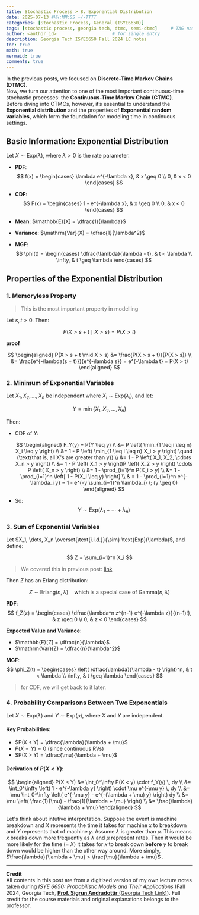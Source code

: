 ```yaml
---
title: Stochastic Process > 8. Exponential Distribution
date: 2025-07-13 #HH:MM:SS +/-TTTT
categories: [Stochastic Process, General (ISYE6650)]
tags: [stochastic process, georgia tech, dtmc, semi-dtmc]     # TAG names should always be lowercase
author: <author_id>                     # for single entry
description: Georgia Tech ISYE6650 Fall 2024 LC notes
toc: true
math: true
mermaid: true
comments: true
---
```


In the previous posts, we focused on **Discrete-Time Markov Chains (DTMC)**.  
Now, we turn our attention to one of the most important continuous-time stochastic processes: the **Continuous-Time Markov Chain (CTMC)**.  
Before diving into CTMCs, however, it’s essential to understand the **Exponential distribution** and the properties of **Exponential random variables**, which form the foundation for modeling time in continuous settings.


## Basic Information: Exponential Distribution

Let $X \sim \text{Exp}(\lambda)$, where $\lambda > 0$ is the rate parameter.

- **PDF**:
  $$
  f(x) = 
  \begin{cases}
    \lambda e^{-\lambda x}, & x \geq 0 \\
    0, & x < 0
  \end{cases}
  $$

- **CDF**:
  $$
  F(x) = 
  \begin{cases}
    1 - e^{-\lambda x}, & x \geq 0 \\
    0, & x < 0
  \end{cases}
  $$

- **Mean**: $\mathbb{E}[X] = \dfrac{1}{\lambda}$  
- **Variance**: $\mathrm{Var}(X) = \dfrac{1}{\lambda^2}$

- **MGF**:
  $$
  \phi(t) = 
  \begin{cases}
    \dfrac{\lambda}{\lambda - t}, & t < \lambda \\
    \infty, & t \geq \lambda
  \end{cases}
  $$


## Properties of the Exponential Distribution

### 1. Memoryless Property

> This is the most important property in modelling

Let $s, t > 0$. Then:

$$
P(X > s + t \mid X > s) = P(X > t)
$$


**proof**

$$
\begin{aligned}
P(X > s + t \mid X > s) &= \frac{P(X > s + t)}{P(X > s)} \\
&= \frac{e^{-\lambda(s + t)}}{e^{-\lambda s}} = e^{-\lambda t}
= P(X > t)
\end{aligned}
$$


### 2. Minimum of Exponential Variables

Let $X_1, X_2, \dots, X_n$ be independent where $X_i \sim \text{Exp}(\lambda_i)$, and let:

$$
Y = \min\{X_1, X_2, \dots, X_n\}
$$

Then:

- CDF of $Y$:
  
  $$
  \begin{aligned}
  F_Y(y) = P(Y \leq y) \\
        &= P \left( \min_{1 \leq i \leq n} X_i \leq y \right)   \\
        &= 1 - P \left( \min_{1 \leq i \leq n} X_i > y \right) \quad (\text{that is, all X's are greater than y})  \\
        &= 1 - P \left( X_1, X_2, \cdots X_n > y \right)   \\
        &= 1 - P \left( X_1 > y \right)P \left( X_2 > y \right) \cdots P \left( X_n > y \right)   \\
        &= 1 - \prod_{i=1}^n P(X_i > y) \\
        &= 1 - \prod_{i=1}^n \left[ 1 - P(X_i \leq y) \right] \\
        & = 1 - \prod_{i=1}^n e^{-\lambda_i y} = 1 - e^{-y \sum_{i=1}^n \lambda_i} \; (y \geq 0)
  \end{aligned}
  $$

- So:
  $$
  Y \sim \text{Exp}(\lambda_1 + \cdots + \lambda_n)
  $$


### 3. Sum of Exponential Variables

Let $X_1, \dots, X_n \overset{\text{i.i.d.}}{\sim} \text{Exp}(\lambda)$, and define:

$$
Z = \sum_{i=1}^n X_i
$$

> We covered this in previous post: [link](https://jkang918.github.io/posts/Post1/)

Then $Z$ has an Erlang distribution:

$$
Z \sim \text{Erlang}(n, \lambda)
\quad \text{which is a special case of } \text{Gamma}(n, \lambda)
$$

**PDF**:
$$
f_Z(z) = 
\begin{cases}
\dfrac{\lambda^n z^{n-1} e^{-\lambda z}}{(n-1)!}, & z \geq 0 \\
0, & z < 0
\end{cases}
$$

**Expected Value and Variance**:

- $\mathbb{E}[Z] = \dfrac{n}{\lambda}$
- $\mathrm{Var}(Z) = \dfrac{n}{\lambda^2}$

**MGF**:
$$
\phi_Z(t) = 
\begin{cases}
\left( \dfrac{\lambda}{\lambda - t} \right)^n, & t < \lambda \\
\infty, & t \geq \lambda
\end{cases}
$$

> for CDF, we will get back to it later.

### 4. Probability Comparisons Between Two Exponentials

Let $X \sim \text{Exp}(\lambda)$ and $Y \sim \text{Exp}(\mu)$, where $X$ and $Y$ are independent.

#### Key Probabilities:

- $P(X < Y) = \dfrac{\lambda}{\lambda + \mu}$
- $P(X = Y) = 0$ (since continuous RVs)
- $P(X > Y) = \dfrac{\mu}{\lambda + \mu}$

#### Derivation of $P(X < Y)$:

$$
\begin{aligned}
P(X < Y) &= \int_0^\infty P(X < y) \cdot f_Y(y) \, dy \\
&= \int_0^\infty \left( 1 - e^{-\lambda y} \right) \cdot \mu e^{-\mu y} \, dy \\
&= \mu \int_0^\infty \left( e^{-\mu y} - e^{-(\lambda + \mu) y} \right) dy \\
&= \mu \left( \frac{1}{\mu} - \frac{1}{\lambda + \mu} \right) \\
&= \frac{\lambda}{\lambda + \mu}
\end{aligned}
$$

Let's think about intutive interpretation. Suppose the event is machine breakdown and $X$ represents the time it takes for machine $x$ to breakdown and $Y$ represents that of machine $y$. Assume $\lambda$ is greater than $\mu$. This means $x$ breaks down more frequently as $\lambda$ and $\mu$ represent rates. Then it would be more likely for the time (= $X$) it takes for $x$ to break down **before** $y$ to break down would be higher than the other way around. More simply, $\frac{\lambda}{\lambda + \mu} >  \frac{\mu}{\lambda + \mu}$ .


---

**Credit**\
All contents in this post are from a digitized version of my own lecture notes taken during *ISYE 6650: Probabilistic Models and Their Applications* (Fall 2024, Georgia Tech, [**Prof. Sigrun Andradottir** (Georgia Tech Link)](https://www.isye.gatech.edu/users/sigrun-andradottir)).
Full credit for the course materials and original explanations belongs to the professor.
